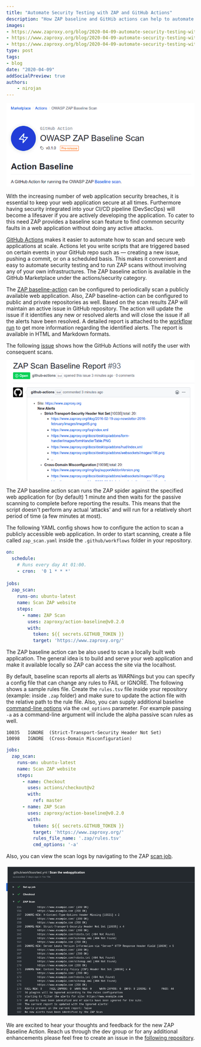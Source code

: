 ```yaml
---
title: "Automate Security Testing with ZAP and GitHub Actions"
description: "How ZAP baseline and GitHib actions can help to automate the security testing"
images:
- https://www.zaproxy.org/blog/2020-04-09-automate-security-testing-with-zap-and-github-actions/images/zap-action.png
- https://www.zaproxy.org/blog/2020-04-09-automate-security-testing-with-zap-and-github-actions/images/zap-issue.png
- https://www.zaproxy.org/blog/2020-04-09-automate-security-testing-with-zap-and-github-actions/images/scan-job.png
type: post
tags:
- blog
date: "2020-04-09"
addSocialPreview: true
authors:
    - nirojan
---
```


![zap-action](./images/zap-action.png)

With the increasing number of web application security breaches, it is essential to keep your web application secure at all times. 
Furthermore having security integrated into your CI/CD pipeline (DevSecOps) will become a lifesaver if you are actively 
developing the application. To cater to this need ZAP provides a baseline scan feature to find common security faults in 
a web application without doing any active attacks. 

[GitHub Actions](https://github.com/features/actions) makes it easier to automate how to scan and secure 
web applications at scale. Actions let you write scripts that are triggered based on certain events in your GitHub repo 
such as — creating a new issue, pushing a commit, or on a scheduled basis. This makes it convenient and easy to automate security testing and to run ZAP scans 
without involving any of your own infrastructures. The ZAP baseline action is available in the GitHub Marketplace under 
the actions/security category.

The [ZAP baseline-action](https://github.com/marketplace/actions/owasp-zap-baseline-scan) can be configured to periodically 
scan a publicly available web application. Also, ZAP baseline-action can be configured to public and private repositories as well.
Based on the scan results ZAP will maintain an active issue in GitHub repository. The action will update the issue if it identifies 
any new or resolved alerts and will close the issue if all the alerts have been resolved. A detailed report is attached to the 
[workflow run](https://github.com/zaproxy/zaproxy-website/actions/runs/74379241) to get more information regarding the identified alerts. 
The report is available in HTML and Markdown formats.

The following [issue](https://github.com/zaproxy/zaproxy-website/issues/93) shows how the GitHub Actions will notify the user with consequent scans.

![zap-issue](./images/zap-issue.png)

The ZAP baseline action scan runs the ZAP spider against the specified web application for (by default) 1 minute and 
then waits for the passive scanning to complete before reporting the results. This means that the script doesn't 
perform any actual ‘attacks’ and will run for a relatively short period of time (a few minutes at most).   

The following YAML config shows how to configure the action to scan a publicly accessible web application. 
In order to start scanning, create a file called `zap_scan.yaml` inside the `.github/workflows` 
folder in your repository. 

```yaml
on:
  schedule:
    # Runs every day At 01:00.
    - cron:  '0 1 * * *'

jobs:
  zap_scan:
    runs-on: ubuntu-latest
    name: Scan ZAP website
    steps:
      - name: ZAP Scan
        uses: zaproxy/action-baseline@v0.2.0
        with:
          token: ${{ secrets.GITHUB_TOKEN }}
          target: 'https://www.zaproxy.org/'
```

The ZAP baseline action can be also used to scan a locally built web application. The general idea is to build and serve your web 
application and make it available locally so ZAP can access the site via the localhost.

By default, baseline scan reports all alerts as WARNings but you can specify a config file that can change any rules to FAIL or IGNORE.
The following shows a sample rules file. Create the `rules.tsv` file inside your repository (example: inside `.zap` folder) and make sure to update the action 
file with the relative path to the rule file. Also, you can supply additional baseline [command-line options](https://github.com/zaproxy/zaproxy/wiki/ZAP-Baseline-Scan) 
via the `cmd_options` parameter. For example passing `-a` as a command-line argument will include the alpha passive scan rules as well.

```tsv
10035	IGNORE	(Strict-Transport-Security Header Not Set)
10098	IGNORE	(Cross-Domain Misconfiguration)
```

```yaml
jobs:
  zap_scan:
    runs-on: ubuntu-latest
    name: Scan ZAP website
    steps:
      - name: Checkout
        uses: actions/checkout@v2
        with:
          ref: master
      - name: ZAP Scan
        uses: zaproxy/action-baseline@v0.2.0
        with:
          token: ${{ secrets.GITHUB_TOKEN }}
          target: 'https://www.zaproxy.org/'
          rules_file_name: '.zap/rules.tsv'
          cmd_options: '-a'
```

Also, you can view the scan logs by navigating to the ZAP [scan job](https://github.com/zaproxy/zaproxy-website/runs/573792586?check_suite_focus=true).

![scan-job](./images/scan-job.png)

We are excited to hear your thoughts and feedback for the new ZAP Baseline Action. Reach us through the dev group or 
for any additional enhancements please feel free to create an issue in the [following repository](https://github.com/zaproxy/action-baseline).
